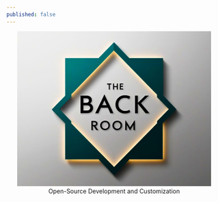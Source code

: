 ```yaml
---
published: false
---
```


<p align="center"><img width="90%" src="/docs/assets/AppBanner.png" /><br />
Open-Source Development and Customization</p>
